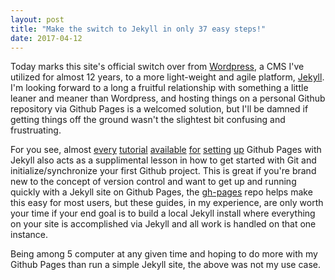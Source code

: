 ```yaml
---
layout: post
title: "Make the switch to Jekyll in only 37 easy steps!"
date: 2017-04-12
---
```


Today marks this site's official switch over from [Wordpress](http://wordpress.org), a CMS I've utilized for almost 12 years, to a more light-weight and agile platform, [Jekyll](http://jekyllrb.com). I'm looking forward to a long a fruitful relationship with something a little leaner and meaner than Wordpress, and hosting things on a personal Github repository via Github Pages is a welcomed solution, but I'll be damned if getting things off the ground wasn't the slightest bit confusing and frustruating.

For you see, almost [every](https://help.github.com/articles/using-jekyll-as-a-static-site-generator-with-github-pages/) [tutorial](https://jekyllrb.com/docs/github-pages/) [available](https://www.smashingmagazine.com/2014/08/build-blog-jekyll-github-pages/) [for](http://programminghistorian.org/lessons/building-static-sites-with-jekyll-github-pages) [setting](http://www.stephaniehicks.com/githubPages_tutorial/pages/githubpages-jekyll.html) [up](http://anandmanisankar.com/posts/set-up-blog-jekyll-github-pages/) Github Pages with Jekyll also acts as a supplimental lesson in how to get started with Git and initialize/synchronize your first Github project. This is great if you're brand new to the concept of version control and want to get up and running quickly with a Jekyll site on Github Pages, the [gh-pages](https://github.com/tschaub/gh-pages) repo helps make this easy for most users, but these guides, in my experience, are only worth your time if your end goal is to build a local Jekyll install where everything on your site is accomplished via Jekyll and all work is handled on that one instance.

Being among 5 computer at any given time and hoping to do more with my Github Pages than run a simple Jekyll site, the above was not my use case.
